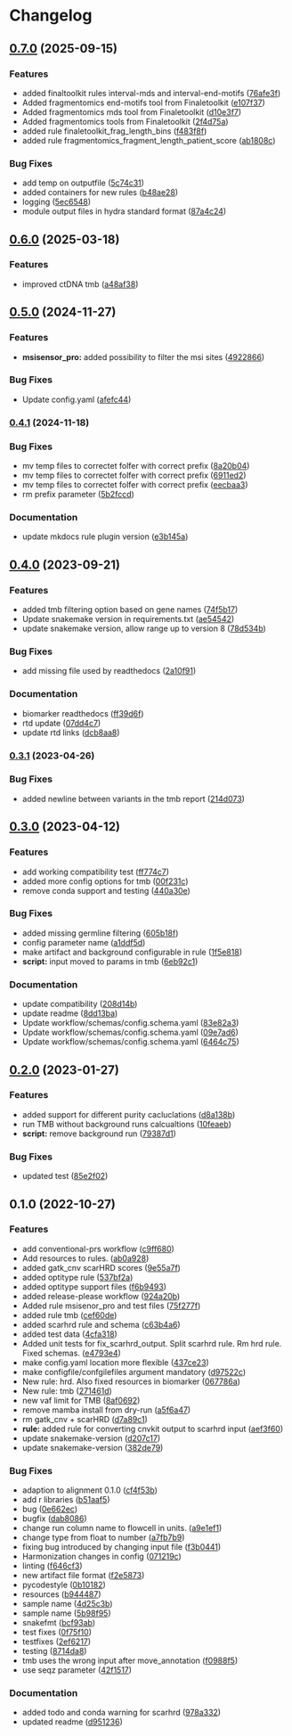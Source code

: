 # Changelog

## [0.7.0](https://github.com/hydra-genetics/biomarker/compare/v0.6.0...v0.7.0) (2025-09-15)


### Features

* added finaltoolkit rules interval-mds and interval-end-motifs ([76afe3f](https://github.com/hydra-genetics/biomarker/commit/76afe3f9e9ad9eb661ecfd99e27a63527425931e))
* Added fragmentomics end-motifs tool from Finaletoolkit ([e107f37](https://github.com/hydra-genetics/biomarker/commit/e107f373406154d8975a5efc97fdbf5cdf7c411c))
* Added fragmentomics mds tool from Finaletoolkit ([d10e3f7](https://github.com/hydra-genetics/biomarker/commit/d10e3f709def14909703b67dd610d5a3b335fcb2))
* Added fragmentomics tools from Finaletoolkit ([2f4d75a](https://github.com/hydra-genetics/biomarker/commit/2f4d75ad670107df62ab8963de9803d2b20a0b67))
* added rule finaletoolkit_frag_length_bins ([f483f8f](https://github.com/hydra-genetics/biomarker/commit/f483f8f414c0a5b7ad65c0067ffa6778c581581c))
* added rule fragmentomics_fragment_length_patient_score ([ab1808c](https://github.com/hydra-genetics/biomarker/commit/ab1808c9440116a0e6bc2ee850320e2867f6e6d8))


### Bug Fixes

* add temp on outputfile ([5c74c31](https://github.com/hydra-genetics/biomarker/commit/5c74c3192aa4ce4d3a5249d4b0390387edcee16e))
* added containers for new rules ([b48ae28](https://github.com/hydra-genetics/biomarker/commit/b48ae2885a973ece68cd960bb071882ff7b2a8b5))
* logging ([5ec6548](https://github.com/hydra-genetics/biomarker/commit/5ec65483611168d9fce2dad8d5f3ae35a7513ea3))
* module output files in hydra standard format ([87a4c24](https://github.com/hydra-genetics/biomarker/commit/87a4c2433abbd72692c55812dddfe98ec23aec13))

## [0.6.0](https://www.github.com/hydra-genetics/biomarker/compare/v0.5.0...v0.6.0) (2025-03-18)


### Features

* improved ctDNA tmb ([a48af38](https://www.github.com/hydra-genetics/biomarker/commit/a48af38e58ae13fec0d7fc5454e0cd09e0cc8667))

## [0.5.0](https://www.github.com/hydra-genetics/biomarker/compare/v0.4.1...v0.5.0) (2024-11-27)


### Features

* **msisensor_pro:** added possibility to filter the msi sites ([4922866](https://www.github.com/hydra-genetics/biomarker/commit/4922866adcd1ef1b18978be95f00974bdb0be422))


### Bug Fixes

* Update config.yaml ([afefc44](https://www.github.com/hydra-genetics/biomarker/commit/afefc443f0c975fb44d82af792978533a7f54d26))

### [0.4.1](https://www.github.com/hydra-genetics/biomarker/compare/v0.4.0...v0.4.1) (2024-11-18)


### Bug Fixes

* mv temp files to correctet folfer with correct prefix ([8a20b04](https://www.github.com/hydra-genetics/biomarker/commit/8a20b04189945abeaaa042eb7149c234d97e4c38))
* mv temp files to correctet folfer with correct prefix ([6911ed2](https://www.github.com/hydra-genetics/biomarker/commit/6911ed28344e78a18d34c1e6d941b01a11b4ebce))
* mv temp files to correctet folfer with correct prefix ([eecbaa3](https://www.github.com/hydra-genetics/biomarker/commit/eecbaa37e2849411d20a741024745e31481407b0))
* rm prefix parameter ([5b2fccd](https://www.github.com/hydra-genetics/biomarker/commit/5b2fccd82e92fbb6f8c058b0a79a612cdca98afc))


### Documentation

* update mkdocs rule plugin version ([e3b145a](https://www.github.com/hydra-genetics/biomarker/commit/e3b145af042d49fd9cd66def455c8112556e8955))

## [0.4.0](https://www.github.com/hydra-genetics/biomarker/compare/v0.3.1...v0.4.0) (2023-09-21)


### Features

* added tmb filtering option based on gene names ([74f5b17](https://www.github.com/hydra-genetics/biomarker/commit/74f5b176e8e45ec44d964b0e5a85a2ffe777ebe1))
* Update snakemake version in requirements.txt ([ae54542](https://www.github.com/hydra-genetics/biomarker/commit/ae54542b5004d830c20075e5c5dd6dfad7ff13fb))
* update snakemake version, allow range up to version 8 ([78d534b](https://www.github.com/hydra-genetics/biomarker/commit/78d534b32af81ae83f15acc803014fc2f97aeab2))


### Bug Fixes

* add missing file used by readthedocs ([2a10f91](https://www.github.com/hydra-genetics/biomarker/commit/2a10f912e9407ab5c96813707c879a7d4e97f084))


### Documentation

* biomarker readthedocs ([ff39d6f](https://www.github.com/hydra-genetics/biomarker/commit/ff39d6f5d609f797ceb5271bbc12aa8a8df7bb5f))
* rtd update ([07dd4c7](https://www.github.com/hydra-genetics/biomarker/commit/07dd4c7c3df8365fe96fd4c30349465586a1c38b))
* update rtd links ([dcb8aa8](https://www.github.com/hydra-genetics/biomarker/commit/dcb8aa811ebaba0cff539be8f1bf146c5fefd4a9))

### [0.3.1](https://www.github.com/hydra-genetics/biomarker/compare/v0.3.0...v0.3.1) (2023-04-26)


### Bug Fixes

* added newline between variants in the tmb report ([214d073](https://www.github.com/hydra-genetics/biomarker/commit/214d0736ef6a36759e22574500dc509c918841c0))

## [0.3.0](https://www.github.com/hydra-genetics/biomarker/compare/v0.2.0...v0.3.0) (2023-04-12)


### Features

* add working compatibility test ([ff774c7](https://www.github.com/hydra-genetics/biomarker/commit/ff774c7621f03e5d370285c9423070db466c25c5))
* added more config options for tmb ([00f231c](https://www.github.com/hydra-genetics/biomarker/commit/00f231cbd9d368eb36bb10708aba5d9fcf8e1da1))
* remove conda support and testing ([440a30e](https://www.github.com/hydra-genetics/biomarker/commit/440a30ea208b3ab1db4ba68014142b314c2408bc))


### Bug Fixes

* added missing germline filtering ([605b18f](https://www.github.com/hydra-genetics/biomarker/commit/605b18f387549865c1f6acfd1e96ad832745c037))
* config parameter name ([a1ddf5d](https://www.github.com/hydra-genetics/biomarker/commit/a1ddf5da55b527894df9c8916f3131030a44306d))
* make artifact and background configurable in rule ([1f5e818](https://www.github.com/hydra-genetics/biomarker/commit/1f5e818bcf23bbebe7be40a9e7aaa6042525f38f))
* **script:** input moved to params in tmb ([6eb92c1](https://www.github.com/hydra-genetics/biomarker/commit/6eb92c1f9dadc44a3e52af2da65e4359444bf371))


### Documentation

* update compatibility ([208d14b](https://www.github.com/hydra-genetics/biomarker/commit/208d14bcc74ef71c6ab0500ae22e01506199c847))
* update readme ([8dd13ba](https://www.github.com/hydra-genetics/biomarker/commit/8dd13bac56ed63e8fff6c0107c9d3241b3b2012d))
* Update workflow/schemas/config.schema.yaml ([83e82a3](https://www.github.com/hydra-genetics/biomarker/commit/83e82a3e787a4fba9102e290f13244d8e7e81000))
* Update workflow/schemas/config.schema.yaml ([09e7ad6](https://www.github.com/hydra-genetics/biomarker/commit/09e7ad6a962370558dfc80d115a991f34c45e3bb))
* Update workflow/schemas/config.schema.yaml ([6464c75](https://www.github.com/hydra-genetics/biomarker/commit/6464c75cff642cbd5c9795cd54ca1a5f4e7098fa))

## [0.2.0](https://www.github.com/hydra-genetics/biomarker/compare/v0.1.0...v0.2.0) (2023-01-27)


### Features

* added support for different purity cacluclations ([d8a138b](https://www.github.com/hydra-genetics/biomarker/commit/d8a138b1a945d8abd5ac6a332fa6f3b83b5874e3))
* run TMB without background runs calcualtions ([10feaeb](https://www.github.com/hydra-genetics/biomarker/commit/10feaeb0ec573d4b77ed22789ac3d638821f55fa))
* **script:** remove background run ([79387d1](https://www.github.com/hydra-genetics/biomarker/commit/79387d114faa5194f9815443a50fbfea396fc6ed))


### Bug Fixes

* updated test ([85e2f02](https://www.github.com/hydra-genetics/biomarker/commit/85e2f02b5670ed4a06a36a405c00fcd1b1d5f8c8))

## 0.1.0 (2022-10-27)


### Features

* add conventional-prs workflow ([c9ff680](https://www.github.com/hydra-genetics/biomarker/commit/c9ff6809a6c5c2c65231cc4cb4939e7d9e2fb589))
* Add resources to rules. ([ab0a928](https://www.github.com/hydra-genetics/biomarker/commit/ab0a928631f34be77a48ac3f19a12297e793695e))
* added gatk_cnv scarHRD scores ([9e55a7f](https://www.github.com/hydra-genetics/biomarker/commit/9e55a7fef20c06a7d67b3387f55eb17dd3eaef40))
* added optitype rule ([537bf2a](https://www.github.com/hydra-genetics/biomarker/commit/537bf2a0a7db877ce31ce207b91173bebb3654d9))
* added optitype support files ([f6b9493](https://www.github.com/hydra-genetics/biomarker/commit/f6b94939ae98503b4e07e195a805e7206b4a744b))
* added release-please workflow ([924a20b](https://www.github.com/hydra-genetics/biomarker/commit/924a20b1841aae103f56bb16446f51ac1ab79fe8))
* Added rule msisenor_pro and test files ([75f277f](https://www.github.com/hydra-genetics/biomarker/commit/75f277f774d4966e7e8d2c7f264d9276171f8096))
* added rule tmb ([cef60de](https://www.github.com/hydra-genetics/biomarker/commit/cef60deb99c7d58e2ab367fc8bde67656f763ac4))
* added scarhrd rule and schema ([c63b4a6](https://www.github.com/hydra-genetics/biomarker/commit/c63b4a6b6ffb746deff4f3f9b82a0409aaabbf62))
* added test data ([4cfa318](https://www.github.com/hydra-genetics/biomarker/commit/4cfa318ff1d93807356f9fa2b25682fdae034e01))
* Added unit tests for fix_scarhrd_output. Split scarhrd rule. Rm hrd rule. Fixed schemas. ([e4793e4](https://www.github.com/hydra-genetics/biomarker/commit/e4793e4ea1d4d1d1388a3093701c74b7034e9c26))
* make config.yaml location more flexible ([437ce23](https://www.github.com/hydra-genetics/biomarker/commit/437ce23e42f2b576c7e6d0dbed71e38471c7cd8f))
* make configfile/confgilefiles argument mandatory ([d97522c](https://www.github.com/hydra-genetics/biomarker/commit/d97522cb22591cf242d70c4f056eb9e391da53b0))
* New rule: hrd. Also fixed resources in biomarker ([067786a](https://www.github.com/hydra-genetics/biomarker/commit/067786adfafaa6382e031304bfbd69acd07956e6))
* New rule: tmb ([271461d](https://www.github.com/hydra-genetics/biomarker/commit/271461dd889449f559f1fc9ec021d0843e41d3a9))
* new vaf limit for TMB ([8af0692](https://www.github.com/hydra-genetics/biomarker/commit/8af06924249b856fa05c5bff98de0b0aa5eb27d9))
* remove mamba install from dry-run ([a5f6a47](https://www.github.com/hydra-genetics/biomarker/commit/a5f6a471670ad4beed858edb3b4dee0cab8af074))
* rm gatk_cnv + scarHRD ([d7a89c1](https://www.github.com/hydra-genetics/biomarker/commit/d7a89c100f564202deb6596c0aa4dd11a3c65710))
* **rule:** added rule for converting cnvkit output to scarhrd input ([aef3f60](https://www.github.com/hydra-genetics/biomarker/commit/aef3f608d336e9d8a8dd573fa3465610b96a0bfa))
* update snakemake-version ([d207c17](https://www.github.com/hydra-genetics/biomarker/commit/d207c17f229bbb17557b573102fe7f6f54bff894))
* update snakemake-version ([382de79](https://www.github.com/hydra-genetics/biomarker/commit/382de7950bb6062c504a6b8b5d9c86fc337e2eec))


### Bug Fixes

* adaption to alignment 0.1.0 ([cf4f53b](https://www.github.com/hydra-genetics/biomarker/commit/cf4f53b54ceeccb58ea7b128d582c2576ecc8a0e))
* add r libraries ([b51aaf5](https://www.github.com/hydra-genetics/biomarker/commit/b51aaf571505e893f64e8ec58152a81bff157569))
* bug ([0e662ec](https://www.github.com/hydra-genetics/biomarker/commit/0e662ec2adb87cee2a45348ec6a58e067d1a85f8))
* bugfix ([dab8086](https://www.github.com/hydra-genetics/biomarker/commit/dab808607e6b7eaf425d2cd98db46cae9b7c9ccd))
* change run column name to flowcell in units. ([a9e1ef1](https://www.github.com/hydra-genetics/biomarker/commit/a9e1ef1c65dcb497138aac3ac0e58b9c872d8f7f))
* change type from float to number ([a7fb7b9](https://www.github.com/hydra-genetics/biomarker/commit/a7fb7b94a1aacdc03e7f7e949d8ad63dfac8be20))
* fixing bug introduced by changing input file ([f3b0441](https://www.github.com/hydra-genetics/biomarker/commit/f3b04418f8fa7053a9f2578acbd25fd2bc1b2af9))
* Harmonization changes in config ([071219c](https://www.github.com/hydra-genetics/biomarker/commit/071219cda6ba4736d6fe3a07d35fc0d09769ac31))
* linting ([f646cf3](https://www.github.com/hydra-genetics/biomarker/commit/f646cf33ba25cd6327bc244212ea7951263680b0))
* new artifact file format ([f2e5873](https://www.github.com/hydra-genetics/biomarker/commit/f2e58737eaf1136ab37d25aa3aa46297501702e7))
* pycodestyle ([0b10182](https://www.github.com/hydra-genetics/biomarker/commit/0b101823e816df6e7a7a40f6113dd151d83bebb4))
* resources ([b944487](https://www.github.com/hydra-genetics/biomarker/commit/b9444870e89809e02aed997289e5b926097a2765))
* sample name ([4d25c3b](https://www.github.com/hydra-genetics/biomarker/commit/4d25c3b44b06ee1b5646ce4e73c1732a19741880))
* sample name ([5b98f95](https://www.github.com/hydra-genetics/biomarker/commit/5b98f957a65c7ad2e698ba4e146e67eafcaf27cc))
* snakefmt ([bcf93ab](https://www.github.com/hydra-genetics/biomarker/commit/bcf93abc99442ad7974bb0e33e0332e3ce42c58d))
* test fixes ([0f75f10](https://www.github.com/hydra-genetics/biomarker/commit/0f75f102d64105ae5af8696073b84983faaf267c))
* testfixes ([2ef6217](https://www.github.com/hydra-genetics/biomarker/commit/2ef62170000f9d7c4ba20f34e94e4d4f7f029985))
* testing ([8714da8](https://www.github.com/hydra-genetics/biomarker/commit/8714da8e3ac44efecfd34ed55137ee1732f11568))
* tmb uses the wrong input after move_annotation ([f0988f5](https://www.github.com/hydra-genetics/biomarker/commit/f0988f527b977251f9af55f0034287397a79fea5))
* use seqz parameter ([42f1517](https://www.github.com/hydra-genetics/biomarker/commit/42f1517e6bfac5fedab06e91d1a64d8c10577268))


### Documentation

* added todo and conda warning for scarhrd ([978a332](https://www.github.com/hydra-genetics/biomarker/commit/978a3320fd17b23ac56a225e037cc9f994805994))
* updated readme ([d951236](https://www.github.com/hydra-genetics/biomarker/commit/d951236b42cf6e2054ab2e041661370ec1b240bb))
